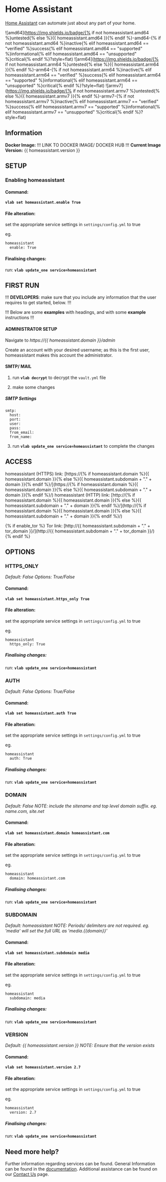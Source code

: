 # Home Assistant

[Home Assistant](https://www.home-assistant.io/) can automate just about any part of your home.

![amd64](https://img.shields.io/badge/{% if not homeassistant.amd64 %}untested{% else %}{{ homeassistant.amd64 }}{% endif %}-amd64-{% if not homeassistant.amd64 %}inactive{% elif homeassistant.amd64 == "verified" %}success{% elif homeassistant.amd64 == "supported" %}informational{% elif homeassistant.amd64 == "unsupported" %}critical{% endif %}?style=flat)
![arm64](https://img.shields.io/badge/{% if not homeassistant.arm64 %}untested{% else %}{{ homeassistant.arm64 }}{% endif %}-arm64-{% if not homeassistant.arm64 %}inactive{% elif homeassistant.arm64 == "verified" %}success{% elif homeassistant.arm64 == "supported" %}informational{% elif homeassistant.arm64 == "unsupported" %}critical{% endif %}?style=flat)
![armv7](https://img.shields.io/badge/{% if not homeassistant.armv7 %}untested{% else %}{{ homeassistant.armv7 }}{% endif %}-armv7-{% if not homeassistant.armv7 %}inactive{% elif homeassistant.armv7 == "verified" %}success{% elif homeassistant.armv7 == "supported" %}informational{% elif homeassistant.armv7 == "unsupported" %}critical{% endif %}?style=flat)

## Information


**Docker Image:** !!! LINK TO DOCKER IMAGE/ DOCKER HUB !!!
**Current Image Version:** {{ homeassistant.version }}

## SETUP

### Enabling homeassistant

#### Command:

**`vlab set homeassistant.enable True`**

#### File alteration:

set the appropriate service settings in `settings/config.yml` to true

eg.
```
homeassistant
  enable: True
```

#### Finalising changes:

run: **`vlab update_one service=homeassistant`**

## FIRST RUN

!!! **DEVELOPERS**: make sure that you include any information that the user requires to get started, below. !!!

!!! Below are some **examples** with headings, and with some **example** instructions !!!

#### ADMINISTRATOR SETUP

Navigate to *https://{{ homeassistant.domain }}/admin*

Create an account with your desired username; as this is the first user, homeassistant makes this account the administrator.

#### SMTP/ MAIL

1. run **`vlab decrypt`** to decrypt the `vault.yml` file

2. make some changes


##### SMTP Settings
```
smtp:
  host:
  port:
  user:
  pass:
  from_email:
  from_name:
```

3. run **`vlab update_one service=homeassistant`** to complete the changes


## ACCESS

homeassistant (HTTPS) link: [https://{% if homeassistant.domain %}{{ homeassistant.domain }}{% else %}{{ homeassistant.subdomain + "." + domain }}{% endif %}/](https://{% if homeassistant.domain %}{{ homeassistant.domain }}{% else %}{{ homeassistant.subdomain + "." + domain }}{% endif %}/)
homeassistant (HTTP) link: [http://{% if homeassistant.domain %}{{ homeassistant.domain }}{% else %}{{ homeassistant.subdomain + "." + domain }}{% endif %}/](http://{% if homeassistant.domain %}{{ homeassistant.domain }}{% else %}{{ homeassistant.subdomain + "." + domain }}{% endif %}/)

{% if enable_tor %}
Tor link: [http://{{ homeassistant.subdomain + "." + tor_domain }}/](http://{{ homeassistant.subdomain + "." + tor_domain }}/)
{% endif %}

## OPTIONS

### HTTPS_ONLY
*Default: False*
*Options: True/False*

#### Command:

**`vlab set homeassistant.https_only True`**

#### File alteration:

set the appropriate service settings in `settings/config.yml` to true

eg.
```
homeassistant
  https_only: True
```

##### Finalising changes:

run: **`vlab update_one service=homeassistant`**

### AUTH
*Default: False*
*Options: True/False*

#### Command:

**`vlab set homeassistant.auth True`**

#### File alteration:

set the appropriate service settings in `settings/config.yml` to true

eg.
```
homeassistant
  auth: True
```

##### Finalising changes:

run: **`vlab update_one service=homeassistant`**

### DOMAIN
*Default: False*
*NOTE: include the sitename and top level domain suffix. eg. name.com, site.net*

#### Command:

**`vlab set homeassistant.domain homeassistant.com`**

#### File alteration:

set the appropriate service settings in `settings/config.yml` to true

eg.
```
homeassistant
  domain: homeassistant.com
```

##### Finalising changes:

run: **`vlab update_one service=homeassistant`**

### SUBDOMAIN
*Default: homeassistant*
*NOTE: Periods/ delimiters are not required. eg. 'media' will set the full URL as 'media.{{domain}}'*

#### Command:

**`vlab set homeassistant.subdomain media`**

#### File alteration:

set the appropriate service settings in `settings/config.yml` to true

eg.
```
homeassistant
  subdomain: media
```

##### Finalising changes:

run: **`vlab update_one service=homeassistant`**

### VERSION
*Default: {{  homeassistant.version  }}*
*NOTE: Ensure that the version exists*

#### Command:

**`vlab set homeassistant.version 2.7`**

#### File alteration:

set the appropriate service settings in `settings/config.yml` to true

eg.
```
homeassistant
  version: 2.7
```

##### Finalising changes:

run: **`vlab update_one service=homeassistant`**

## Need more help?
Further information regarding services can be found.
General Information can be found in the [documentation](https://docs.vivumlab.com).
Additional assistance can be found on our [Contact Us](https://docs.vivumlab.com/Contact-us) page.
